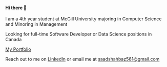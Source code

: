 #### Hi there 👋 

I am a 4th year student at McGill University majoring in Computer Science and Minoring in Management

Looking for full-time Software Developer or Data Science positions in Canada

<a href="https://saadshahbaz.github.io/portfolio/" target="_blank">My Portfolio </a>

Reach out to me on <a href="https://www.linkedin.com/in/saadshahbaz/" target="_blank">LinkedIn</a> or email me at saadshahbaz561@gmail.com


<!---
saadshahbaz/saadshahbaz is a ✨ special ✨ repository because its `README.md` (this file) appears on your GitHub profile.
You can click the Preview link to take a look at your changes.
--->
